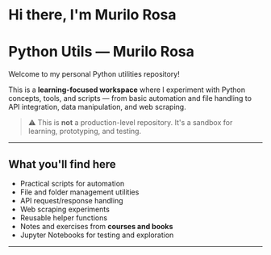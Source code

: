 # Hi there, I'm Murilo Rosa 

# Python Utils — Murilo Rosa

Welcome to my personal Python utilities repository!

This is a **learning-focused workspace** where I experiment with Python concepts, tools, and scripts — from basic automation and file handling to API integration, data manipulation, and web scraping.

> ⚠ This is **not** a production-level repository. It's a sandbox for learning, prototyping, and testing.

---

##  What you'll find here

-  Practical scripts for automation
-  File and folder management utilities
-  API request/response handling
-  Web scraping experiments
-  Reusable helper functions
-  Notes and exercises from **courses and books**
-  Jupyter Notebooks for testing and exploration

---



